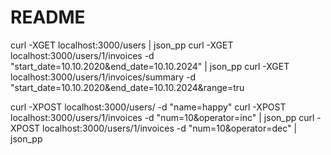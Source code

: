 # README

curl -XGET localhost:3000/users | json_pp
curl -XGET localhost:3000/users/1/invoices -d "start_date=10.10.2020&end_date=10.10.2024" | json_pp
curl -XGET localhost:3000/users/1/invoices/summary -d "start_date=10.10.2020&end_date=10.10.2024&range=tru

curl -XPOST localhost:3000/users/ -d "name=happy"
curl -XPOST localhost:3000/users/1/invoices -d "num=10&operator=inc" | json_pp
curl -XPOST localhost:3000/users/1/invoices -d "num=10&operator=dec" | json_pp

